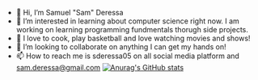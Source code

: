 - 👋 Hi, I’m Samuel "Sam" Deressa
- 👀 I’m interested in learning about computer science right now. I am working on learning programming fundmentals thorugh side projects.
- 🌱 I love to cook, play basketball and love watching movies and shows!
- 💞️ I’m looking to collaborate on anything I can get my hands on!
- 📫 How to reach me is sderessa05 on all social media platform and sam.deressa@gmail.com
[![Anurag's GitHub stats](https://github-readme-stats.vercel.app/api?username=sderessa05)](https://github.com/anuraghazra/github-readme-stats)
